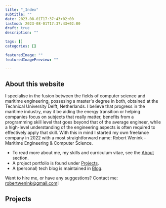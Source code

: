 ```yaml
---
title: "_Index"
subtitle: ""
date: 2023-08-01T17:37:43+02:00
lastmod: 2023-08-01T17:37:43+02:00
draft: true
description: ""

tags: []
categories: []

featuredImage: ""
featuredImagePreview: ""

---
```


## About this website
I specialise in the fusion between the fields of computer science and maritime engineering, possesing a master's degree in both, obtained at the Technical University Delft, Netherlands. I believe that progress in the maritime industry, may it be aiding the energy transition or helping companies focus on subjects that really matter, benefits from a programming skill level that goes beyond that of the average engineer, while a high-level understanding of the engineering aspects is often required to effectively apply that skill. With this in mind I started my own freelance company in 2022 with a most straightforward name: Robert Wenink -
Maritime Engineering & Computer Science. 

- To read more about me, my skills and curriculum vitae, see the [About](/about/) section.
- A project portfolio is found under [Projects](/projects/).
- A (personal) tech blog is maintained in [Blog](/posts/).

Want to hire me, or have any suggestions? Contact me: <robertwenink@gmail.com>!

## Projects
